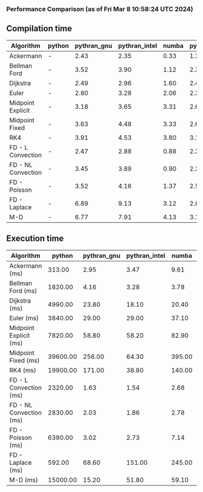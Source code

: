 ### Performance Comparison (as of Fri Mar  8 10:58:24 UTC 2024)
## Compilation time
Algorithm                 | python                    | pythran_gnu               | pythran_intel             | numba                     | pyccel_fortran_gnu        | pyccel_c_gnu              | pyccel_fortran_intel      | pyccel_c_intel           
------------------------- | ------------------------- | ------------------------- | ------------------------- | ------------------------- | ------------------------- | ------------------------- | ------------------------- | -------------------------
Ackermann                 | -                         | 2.43                      | 2.35                      | 0.33                      | 1.33                      | 1.24                      | 1.37                      | 1.35                     
Bellman Ford              | -                         | 3.52                      | 3.90                      | 1.12                      | 2.39                      | 2.61                      | 2.49                      | 3.42                     
Dijkstra                  | -                         | 2.49                      | 2.96                      | 1.60                      | 2.45                      | 2.65                      | 2.69                      | 3.48                     
Euler                     | -                         | 2.80                      | 3.28                      | 2.06                      | 2.34                      | 2.57                      | 2.49                      | 3.34                     
Midpoint Explicit         | -                         | 3.18                      | 3.65                      | 3.31                      | 2.60                      | 2.84                      | 2.74                      | 3.61                     
Midpoint Fixed            | -                         | 3.63                      | 4.48                      | 3.33                      | 2.67                      | 2.91                      | 2.96                      | 3.72                     
RK4                       | -                         | 3.91                      | 4.53                      | 3.80                      | 3.13                      | 3.29                      | 3.24                      | 4.08                     
FD - L Convection         | -                         | 2.47                      | 2.88                      | 0.88                      | 2.33                      | 2.55                      | 2.53                      | 3.33                     
FD - NL Convection        | -                         | 3.45                      | 3.89                      | 0.90                      | 2.36                      | 2.55                      | 2.52                      | 3.33                     
FD - Poisson              | -                         | 3.52                      | 4.16                      | 1.37                      | 2.50                      | 2.73                      | 3.10                      | 3.42                     
FD - Laplace              | -                         | 6.89                      | 9.13                      | 3.12                      | 2.86                      | 3.04                      | 3.04                      | 3.89                     
M-D                       | -                         | 6.77                      | 7.91                      | 4.13                      | 3.18                      | 3.26                      | 3.37                      | 4.36                     

## Execution time
Algorithm                 | python                    | pythran_gnu               | pythran_intel             | numba                     | pyccel_fortran_gnu        | pyccel_c_gnu              | pyccel_fortran_intel      | pyccel_c_intel           
------------------------- | ------------------------- | ------------------------- | ------------------------- | ------------------------- | ------------------------- | ------------------------- | ------------------------- | -------------------------
Ackermann (ms)            | 313.00                    | 2.95                      | 3.47                      | 9.61                      | 1.55                      | 1.50                      | 7.32                      | 3.93                     
Bellman Ford (ms)         | 1820.00                   | 4.16                      | 3.28                      | 3.78                      | 2.92                      | 5.96                      | 4.37                      | 17.90                    
Dijkstra (ms)             | 4990.00                   | 23.80                     | 18.10                     | 20.40                     | 19.60                     | 32.10                     | 25.10                     | 23.70                    
Euler (ms)                | 3840.00                   | 29.00                     | 29.00                     | 37.10                     | 15.60                     | 144.00                    | 14.10                     | 127.00                   
Midpoint Explicit (ms)    | 7820.00                   | 58.80                     | 58.20                     | 82.90                     | 24.10                     | 284.00                    | 15.70                     | 253.00                   
Midpoint Fixed (ms)       | 39600.00                  | 256.00                    | 64.30                     | 395.00                    | 75.20                     | 1400.00                   | 59.20                     | 1260.00                  
RK4 (ms)                  | 19900.00                  | 171.00                    | 38.80                     | 140.00                    | 33.40                     | 486.00                    | 38.80                     | 405.00                   
FD - L Convection (ms)    | 2320.00                   | 1.63                      | 1.54                      | 2.68                      | 1.45                      | 1.62                      | 1.32                      | 3.69                     
FD - NL Convection (ms)   | 2830.00                   | 2.03                      | 1.86                      | 2.78                      | 1.65                      | 2.00                      | 1.37                      | 3.74                     
FD - Poisson (ms)         | 6390.00                   | 3.02                      | 2.73                      | 7.14                      | 2.83                      | 3.78                      | 2.67                      | 8.94                     
FD - Laplace (ms)         | 592.00                    | 68.60                     | 151.00                    | 245.00                    | 63.70                     | 283.00                    | 62.60                     | 305.00                   
M-D (ms)                  | 15000.00                  | 15.20                     | 51.80                     | 59.10                     | 53.80                     | 59.50                     | 72.40                     | 59.90                    
